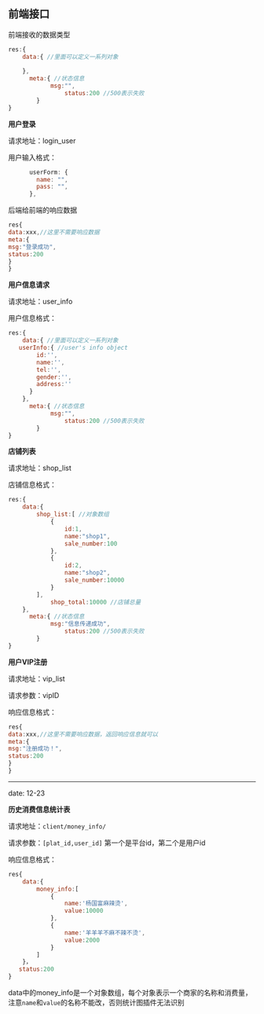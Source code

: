 ## 前端接口

前端接收的数据类型

```js
res:{
    data:{ //里面可以定义一系列对象
        
    },
      meta:{ //状态信息
            msg:"",
                status:200 //500表示失败
        }
}
```



**用户登录**

请求地址：login_user

用户输入格式：
````js
      userForm: {
        name: "",
        pass: "",
      },
````

后端给前端的响应数据

```js
res{
data:xxx,//这里不需要响应数据
meta:{
msg:"登录成功",
status:200
}
}
```



**用户信息请求**

请求地址：user_info

用户信息格式：

```js
res:{
    data:{ //里面可以定义一系列对象
   userInfo:{ //user's info object
        id:'',
        name:'',
        tel:'',
        gender:'',
        address:''
      }
    },
      meta:{ //状态信息
            msg:"",
                status:200 //500表示失败
        }
}
```

**店铺列表**

请求地址：shop_list

店铺信息格式：

```js
res:{
    data:{
        shop_list:[ //对象数组
            {
                id:1,
                name:"shop1",
                sale_number:100
            },
            {
                id:2,
                name:"shop2",
                sale_number:10000
            }
        ],
            shop_total:10000 //店铺总量
    },
      meta:{ //状态信息
            msg:"信息传递成功",
                status:200 //500表示失败
        }
}
```

**用户VIP注册**

请求地址：vip_list

请求参数：vipID

响应信息格式：

```js
res{
data:xxx,//这里不需要响应数据，返回响应信息就可以
meta:{
msg:"注册成功！",
status:200
}
}
```

---

date: 12-23

**历史消费信息统计表**

请求地址：`client/money_info/`

请求参数：`[plat_id,user_id]` 第一个是平台id，第二个是用户id

响应信息格式：

```js
res{
    data:{
        money_info:[
            {
                name:'杨国富麻辣烫',
                value:10000
            },
            {
                name:'羊羊羊不麻不辣不烫',
                value:2000
            }
        ]
    }，
   status:200
}
```

data中的money_info是一个对象数组，每个对象表示一个商家的名称和消费量，注意`name`和`value`的名称不能改，否则统计图插件无法识别


